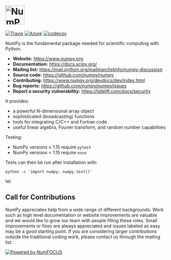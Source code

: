 # <img alt="NumPy" src="https://cdn.rawgit.com/numpy/numpy/master/branding/icons/numpylogo.svg" height="60">

[![Travis](https://img.shields.io/travis/numpy/numpy/master.svg?label=Travis%20CI)](
    https://travis-ci.org/numpy/numpy)
[![Azure](https://dev.azure.com/numpy/numpy/_apis/build/status/azure-pipeline%20numpy.numpy)](
    https://dev.azure.com/numpy/numpy/_build/latest?definitionId=5)
[![codecov](https://codecov.io/gh/numpy/numpy/branch/master/graph/badge.svg)](
    https://codecov.io/gh/numpy/numpy)

NumPy is the fundamental package needed for scientific computing with Python.

- **Website:** https://www.numpy.org
- **Documentation:** https://docs.scipy.org/
- **Mailing list:** https://mail.python.org/mailman/listinfo/numpy-discussion
- **Source code:** https://github.com/numpy/numpy
- **Contributing:** https://www.numpy.org/devdocs/dev/index.html
- **Bug reports:** https://github.com/numpy/numpy/issues
- **Report a security vulnerability:** https://tidelift.com/docs/security

It provides:

- a powerful N-dimensional array object
- sophisticated (broadcasting) functions
- tools for integrating C/C++ and Fortran code
- useful linear algebra, Fourier transform, and random number capabilities

Testing:

- NumPy versions &ge; 1.15 require `pytest`
- NumPy versions &lt; 1.15 require `nose`

Tests can then be run after installation with:

    python -c 'import numpy; numpy.test()'

tet

Call for Contributions
----------------------

NumPy appreciates help from a wide range of different backgrounds.
Work such as high level documentation or website improvements are valuable
and we would like to grow our team with people filling these roles.
Small improvements or fixes are always appreciated and issues labeled as easy
may be a good starting point.
If you are considering larger contributions outside the traditional coding work,
please contact us through the mailing list.


[![Powered by NumFOCUS](https://img.shields.io/badge/powered%20by-NumFOCUS-orange.svg?style=flat&colorA=E1523D&colorB=007D8A)](https://numfocus.org)
